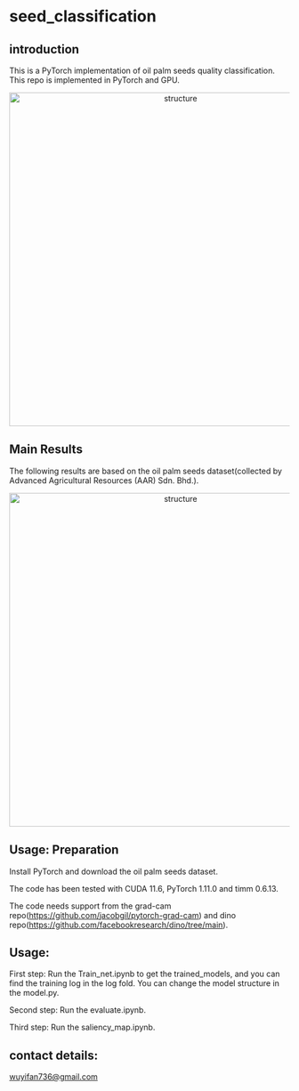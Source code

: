 # seed_classification

## introduction

This is a PyTorch implementation of oil palm seeds quality classification. This repo is implemented in PyTorch and GPU.  

<div  align="center">    
<img src="https://github.com/WuYifan-star/seed_classification/assets/56722065/a52dab3c-fc5f-4616-8249-217f58a68a34" width = "600"  alt="structure" />
</div>

## Main Results

The following results are based on the oil palm seeds dataset(collected by Advanced Agricultural Resources (AAR) Sdn. Bhd.).

<div  align="center">    
<img src="https://github.com/WuYifan-star/seed_classification/assets/56722065/102041b5-a796-4f78-a193-7803b2b34a80" width = "600"  alt="structure"  />
</div>

## Usage: Preparation

Install PyTorch and download the oil palm seeds dataset.  

The code has been tested with CUDA 11.6, PyTorch 1.11.0 and timm 0.6.13.

The code needs support from the grad-cam repo(https://github.com/jacobgil/pytorch-grad-cam) and dino repo(https://github.com/facebookresearch/dino/tree/main).

## Usage: 

First step: Run the Train_net.ipynb to get the  trained_models, and you can find the training log in the log fold. You can change the model structure in the model.py.   

Second step: Run the evaluate.ipynb.

Third step: Run the saliency_map.ipynb.

## contact details:

wuyifan736@gmail.com
